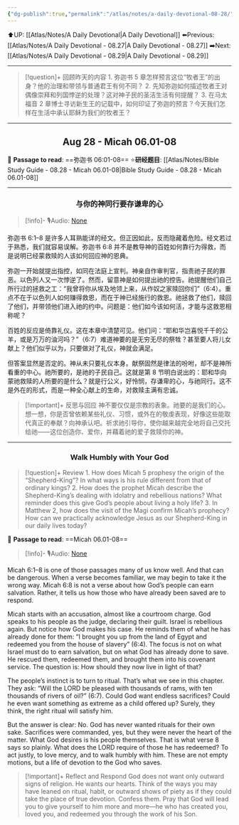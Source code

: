 ```yaml
---
{"dg-publish":true,"permalink":"/atlas/notes/a-daily-devotional-08-28/"}
---
```


 ⬆️UP: [[Atlas/Notes/A Daily Devotional\|A Daily Devotional]]
⬅️Previous: [[Atlas/Notes/A Daily Devotional - 08.27\|A Daily Devotional - 08.27]]
➡️Next: [[Atlas/Notes/A Daily Devotional - 08.29\|A Daily Devotional - 08.29]]

---

> [!question]+ 回顾昨天的内容
> 1.⁠ ⁠弥迦书 5 章怎样预言这位“牧者王”的出身？他的治理和带领与普通君王有何不同？
2.⁠ ⁠先知弥迦如何描述牧者王对偶像崇拜和列国悖逆的处理？这对神子民的圣洁生活有何提醒？
3.⁠ ⁠在马太福音 2 章博士寻访新生王的记载中，如何印证了弥迦的预言？今天我们怎样在生活中承认耶稣为我们的牧者王？



---
## <center>Aug 28 - Micah 06.01-08</center>

📖 **Passage to read**: ==弥迦书 06:01-08==
⭐**研经题目**: [[Atlas/Notes/Bible Study Guide - 08.28 - Micah 06.01-08\|Bible Study Guide - 08.28 - Micah 06.01-08]]

---
### <center>与你的神同行要存谦卑的心</center>

> [!info]- 🎙️Audio: [None]()


弥迦书 6:1–8 是许多人耳熟能详的经文。但正因如此，反而隐藏着危险。经文若过于熟悉，我们就容易误解。弥迦书 6:8 并不是教导神的百姓如何靠行为得救，而是说明已经蒙救赎的人该如何回应神的恩典。

弥迦一开始就提出指控，如同在法庭上宣判。神亲自作审判官，指责祂子民的罪恶。以色列人又一次悖逆了。然而，留意神是如何提出祂的控告。祂提醒他们自己所行过的拯救之工：“我曾将你从埃及地领上来，从作奴之家赎回你们”（6:4）。重点不在于以色列人如何赚得救恩，而在于神已经施行的救恩。祂拯救了他们，赎回了他们，并带领他们进入祂的约中。问题是：他们如今该如何活，才能与这救恩相称呢？

百姓的反应是倚靠礼仪。这在本章中清楚可见。他们问：“耶和华岂喜悦千千的公羊，或是万万的油河吗？”（6:7）难道神要的是无穷无尽的祭牲？甚至要人将儿女献上？他们似乎以为，只要做对了礼仪，神就会满足。

但答案显然是否定的。神从未只要礼仪本身。献祭固然是律法的吩咐，却不是神所看重的中心。祂所要的，是祂的子民自己。这就是第 8 节明白说出的：耶和华向蒙祂救赎的人所要的是什么？就是行公义，好怜悯，存谦卑的心，与祂同行。这不是外在的形式，而是一种全心献上的生命，对救赎主满有忠诚。

> [!important]+ 反思与回应
神不要仅仅是宗教的表象。祂要的是我们的心。想一想，你是否曾依赖某些礼仪、习惯，或外在的敬虔表现，好像这些能取代真正的奉献？向神承认吧。祈求祂引导你，使你越来越完全地将自己交托给祂——这位创造你、爱你，并藉着祂的爱子救赎你的神。

---
### <center>Walk Humbly with Your God</center>

> [!question]+ Review
> 1.⁠ ⁠How does Micah 5 prophesy the origin of the “Shepherd-King”? In what ways is his rule different from that of ordinary kings?
2.⁠ ⁠How does the prophet Micah describe the Shepherd-King’s dealing with idolatry and rebellious nations? What reminder does this give God’s people about living a holy life?
3.⁠ ⁠In Matthew 2, how does the visit of the Magi confirm Micah’s prophecy? How can we practically acknowledge Jesus as our Shepherd-King in our daily lives today?

📖 **Passage to read**: ==Micah 06.01-08==

> [!info]- 🎙️Audio: [None]()  



Micah 6:1–8 is one of those passages many of us know well. And that can be dangerous. When a verse becomes familiar, we may begin to take it the wrong way. Micah 6:8 is not a verse about how God’s people can earn salvation. Rather, it tells us how those who have already been saved are to respond.

Micah starts with an accusation, almost like a courtroom charge. God speaks to his people as the judge, declaring their guilt. Israel is rebellious again. But notice how God makes his case. He reminds them of what he has already done for them: “I brought you up from the land of Egypt and redeemed you from the house of slavery” (6:4). The focus is not on what Israel must do to earn salvation, but on what God has already done to save. He rescued them, redeemed them, and brought them into his covenant service. The question is: How should they now live in light of that?

The people’s instinct is to turn to ritual. That’s what we see in this chapter. They ask: “Will the LORD be pleased with thousands of rams, with ten thousands of rivers of oil?” (6:7). Could God want endless sacrifices? Could he even want something as extreme as a child offered up? Surely, they think, the right ritual will satisfy him.

But the answer is clear: No. God has never wanted rituals for their own sake. Sacrifices were commanded, yes, but they were never the heart of the matter. What God desires is his people themselves. That is what verse 8 says so plainly. What does the LORD require of those he has redeemed? To act justly, to love mercy, and to walk humbly with him. These are not empty motions, but a life of devotion to the God who saves.

> [!important]+ Reflect and Respond
God does not want only outward signs of religion. He wants our hearts. Think of the ways you may have leaned on ritual, habit, or outward shows of piety as if they could take the place of true devotion. Confess them. Pray that God will lead you to give yourself to him more and more—he who has created you, loved you, and redeemed you through the work of his Son.

